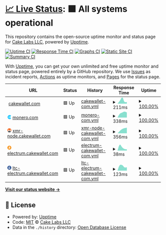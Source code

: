 # [📈 Live Status](https://cake-tech.github.io/upptime): <!--live status--> **🟩 All systems operational**

This repository contains the open-source uptime monitor and status page for [Cake Labs LLC](cakewallet.com), powered by [Upptime](https://github.com/upptime/upptime).

[![Uptime CI](https://github.com/cake-tech/upptime/workflows/Uptime%20CI/badge.svg)](https://github.com/cake-tech/upptime/actions?query=workflow%3A%22Uptime+CI%22)
[![Response Time CI](https://github.com/cake-tech/upptime/workflows/Response%20Time%20CI/badge.svg)](https://github.com/cake-tech/upptime/actions?query=workflow%3A%22Response+Time+CI%22)
[![Graphs CI](https://github.com/cake-tech/upptime/workflows/Graphs%20CI/badge.svg)](https://github.com/cake-tech/upptime/actions?query=workflow%3A%22Graphs+CI%22)
[![Static Site CI](https://github.com/cake-tech/upptime/workflows/Static%20Site%20CI/badge.svg)](https://github.com/cake-tech/upptime/actions?query=workflow%3A%22Static+Site+CI%22)
[![Summary CI](https://github.com/cake-tech/upptime/workflows/Summary%20CI/badge.svg)](https://github.com/cake-tech/upptime/actions?query=workflow%3A%22Summary+CI%22)

With [Upptime](https://upptime.js.org), you can get your own unlimited and free uptime monitor and status page, powered entirely by a GitHub repository. We use [Issues](https://github.com/cake-tech/upptime/issues) as incident reports, [Actions](https://github.com/cake-tech/upptime/actions) as uptime monitors, and [Pages](https://cake-tech.github.io/upptime) for the status page.

<!--start: status pages-->
<!-- This summary is generated by Upptime (https://github.com/upptime/upptime) -->
<!-- Do not edit this manually, your changes will be overwritten -->
<!-- prettier-ignore -->
| URL | Status | History | Response Time | Uptime |
| --- | ------ | ------- | ------------- | ------ |
| <img alt="" src="https://cakewallet.com/assets/images/logo/Cake%20Wallet%20Logo%202021_App%20Icon.png" height="13"> [cakewallet.com](https://cakewallet.com) | 🟩 Up | [cakewallet-com.yml](https://github.com/cake-tech/upptime/commits/HEAD/history/cakewallet-com.yml) | <details><summary><img alt="Response time graph" src="./graphs/cakewallet-com/response-time-week.png" height="20"> 211ms</summary><br><a href="https://cake-tech.github.io/upptime/history/cakewallet-com"><img alt="Response time 211" src="https://img.shields.io/endpoint?url=https%3A%2F%2Fraw.githubusercontent.com%2Fcake-tech%2Fupptime%2FHEAD%2Fapi%2Fcakewallet-com%2Fresponse-time.json"></a><br><a href="https://cake-tech.github.io/upptime/history/cakewallet-com"><img alt="24-hour response time 211" src="https://img.shields.io/endpoint?url=https%3A%2F%2Fraw.githubusercontent.com%2Fcake-tech%2Fupptime%2FHEAD%2Fapi%2Fcakewallet-com%2Fresponse-time-day.json"></a><br><a href="https://cake-tech.github.io/upptime/history/cakewallet-com"><img alt="7-day response time 211" src="https://img.shields.io/endpoint?url=https%3A%2F%2Fraw.githubusercontent.com%2Fcake-tech%2Fupptime%2FHEAD%2Fapi%2Fcakewallet-com%2Fresponse-time-week.json"></a><br><a href="https://cake-tech.github.io/upptime/history/cakewallet-com"><img alt="30-day response time 211" src="https://img.shields.io/endpoint?url=https%3A%2F%2Fraw.githubusercontent.com%2Fcake-tech%2Fupptime%2FHEAD%2Fapi%2Fcakewallet-com%2Fresponse-time-month.json"></a><br><a href="https://cake-tech.github.io/upptime/history/cakewallet-com"><img alt="1-year response time 211" src="https://img.shields.io/endpoint?url=https%3A%2F%2Fraw.githubusercontent.com%2Fcake-tech%2Fupptime%2FHEAD%2Fapi%2Fcakewallet-com%2Fresponse-time-year.json"></a></details> | <details><summary><a href="https://cake-tech.github.io/upptime/history/cakewallet-com">100.00%</a></summary><a href="https://cake-tech.github.io/upptime/history/cakewallet-com"><img alt="All-time uptime 100.00%" src="https://img.shields.io/endpoint?url=https%3A%2F%2Fraw.githubusercontent.com%2Fcake-tech%2Fupptime%2FHEAD%2Fapi%2Fcakewallet-com%2Fuptime.json"></a><br><a href="https://cake-tech.github.io/upptime/history/cakewallet-com"><img alt="24-hour uptime 100.00%" src="https://img.shields.io/endpoint?url=https%3A%2F%2Fraw.githubusercontent.com%2Fcake-tech%2Fupptime%2FHEAD%2Fapi%2Fcakewallet-com%2Fuptime-day.json"></a><br><a href="https://cake-tech.github.io/upptime/history/cakewallet-com"><img alt="7-day uptime 100.00%" src="https://img.shields.io/endpoint?url=https%3A%2F%2Fraw.githubusercontent.com%2Fcake-tech%2Fupptime%2FHEAD%2Fapi%2Fcakewallet-com%2Fuptime-week.json"></a><br><a href="https://cake-tech.github.io/upptime/history/cakewallet-com"><img alt="30-day uptime 100.00%" src="https://img.shields.io/endpoint?url=https%3A%2F%2Fraw.githubusercontent.com%2Fcake-tech%2Fupptime%2FHEAD%2Fapi%2Fcakewallet-com%2Fuptime-month.json"></a><br><a href="https://cake-tech.github.io/upptime/history/cakewallet-com"><img alt="1-year uptime 100.00%" src="https://img.shields.io/endpoint?url=https%3A%2F%2Fraw.githubusercontent.com%2Fcake-tech%2Fupptime%2FHEAD%2Fapi%2Fcakewallet-com%2Fuptime-year.json"></a></details>
| <img alt="" src="/assets/monerocom.png" height="13"> [monero.com](https://monero.com) | 🟩 Up | [monero-com.yml](https://github.com/cake-tech/upptime/commits/HEAD/history/monero-com.yml) | <details><summary><img alt="Response time graph" src="./graphs/monero-com/response-time-week.png" height="20"> 338ms</summary><br><a href="https://cake-tech.github.io/upptime/history/monero-com"><img alt="Response time 338" src="https://img.shields.io/endpoint?url=https%3A%2F%2Fraw.githubusercontent.com%2Fcake-tech%2Fupptime%2FHEAD%2Fapi%2Fmonero-com%2Fresponse-time.json"></a><br><a href="https://cake-tech.github.io/upptime/history/monero-com"><img alt="24-hour response time 338" src="https://img.shields.io/endpoint?url=https%3A%2F%2Fraw.githubusercontent.com%2Fcake-tech%2Fupptime%2FHEAD%2Fapi%2Fmonero-com%2Fresponse-time-day.json"></a><br><a href="https://cake-tech.github.io/upptime/history/monero-com"><img alt="7-day response time 338" src="https://img.shields.io/endpoint?url=https%3A%2F%2Fraw.githubusercontent.com%2Fcake-tech%2Fupptime%2FHEAD%2Fapi%2Fmonero-com%2Fresponse-time-week.json"></a><br><a href="https://cake-tech.github.io/upptime/history/monero-com"><img alt="30-day response time 338" src="https://img.shields.io/endpoint?url=https%3A%2F%2Fraw.githubusercontent.com%2Fcake-tech%2Fupptime%2FHEAD%2Fapi%2Fmonero-com%2Fresponse-time-month.json"></a><br><a href="https://cake-tech.github.io/upptime/history/monero-com"><img alt="1-year response time 338" src="https://img.shields.io/endpoint?url=https%3A%2F%2Fraw.githubusercontent.com%2Fcake-tech%2Fupptime%2FHEAD%2Fapi%2Fmonero-com%2Fresponse-time-year.json"></a></details> | <details><summary><a href="https://cake-tech.github.io/upptime/history/monero-com">100.00%</a></summary><a href="https://cake-tech.github.io/upptime/history/monero-com"><img alt="All-time uptime 100.00%" src="https://img.shields.io/endpoint?url=https%3A%2F%2Fraw.githubusercontent.com%2Fcake-tech%2Fupptime%2FHEAD%2Fapi%2Fmonero-com%2Fuptime.json"></a><br><a href="https://cake-tech.github.io/upptime/history/monero-com"><img alt="24-hour uptime 100.00%" src="https://img.shields.io/endpoint?url=https%3A%2F%2Fraw.githubusercontent.com%2Fcake-tech%2Fupptime%2FHEAD%2Fapi%2Fmonero-com%2Fuptime-day.json"></a><br><a href="https://cake-tech.github.io/upptime/history/monero-com"><img alt="7-day uptime 100.00%" src="https://img.shields.io/endpoint?url=https%3A%2F%2Fraw.githubusercontent.com%2Fcake-tech%2Fupptime%2FHEAD%2Fapi%2Fmonero-com%2Fuptime-week.json"></a><br><a href="https://cake-tech.github.io/upptime/history/monero-com"><img alt="30-day uptime 100.00%" src="https://img.shields.io/endpoint?url=https%3A%2F%2Fraw.githubusercontent.com%2Fcake-tech%2Fupptime%2FHEAD%2Fapi%2Fmonero-com%2Fuptime-month.json"></a><br><a href="https://cake-tech.github.io/upptime/history/monero-com"><img alt="1-year uptime 100.00%" src="https://img.shields.io/endpoint?url=https%3A%2F%2Fraw.githubusercontent.com%2Fcake-tech%2Fupptime%2FHEAD%2Fapi%2Fmonero-com%2Fuptime-year.json"></a></details>
| <img alt="" src="/assets/monero.png" height="13"> [xmr-node.cakewallet.com](xmr-node.cakewallet.com) | 🟩 Up | [xmr-node-cakewallet-com.yml](https://github.com/cake-tech/upptime/commits/HEAD/history/xmr-node-cakewallet-com.yml) | <details><summary><img alt="Response time graph" src="./graphs/xmr-node-cakewallet-com/response-time-week.png" height="20"> 356ms</summary><br><a href="https://cake-tech.github.io/upptime/history/xmr-node-cakewallet-com"><img alt="Response time 356" src="https://img.shields.io/endpoint?url=https%3A%2F%2Fraw.githubusercontent.com%2Fcake-tech%2Fupptime%2FHEAD%2Fapi%2Fxmr-node-cakewallet-com%2Fresponse-time.json"></a><br><a href="https://cake-tech.github.io/upptime/history/xmr-node-cakewallet-com"><img alt="24-hour response time 356" src="https://img.shields.io/endpoint?url=https%3A%2F%2Fraw.githubusercontent.com%2Fcake-tech%2Fupptime%2FHEAD%2Fapi%2Fxmr-node-cakewallet-com%2Fresponse-time-day.json"></a><br><a href="https://cake-tech.github.io/upptime/history/xmr-node-cakewallet-com"><img alt="7-day response time 356" src="https://img.shields.io/endpoint?url=https%3A%2F%2Fraw.githubusercontent.com%2Fcake-tech%2Fupptime%2FHEAD%2Fapi%2Fxmr-node-cakewallet-com%2Fresponse-time-week.json"></a><br><a href="https://cake-tech.github.io/upptime/history/xmr-node-cakewallet-com"><img alt="30-day response time 356" src="https://img.shields.io/endpoint?url=https%3A%2F%2Fraw.githubusercontent.com%2Fcake-tech%2Fupptime%2FHEAD%2Fapi%2Fxmr-node-cakewallet-com%2Fresponse-time-month.json"></a><br><a href="https://cake-tech.github.io/upptime/history/xmr-node-cakewallet-com"><img alt="1-year response time 356" src="https://img.shields.io/endpoint?url=https%3A%2F%2Fraw.githubusercontent.com%2Fcake-tech%2Fupptime%2FHEAD%2Fapi%2Fxmr-node-cakewallet-com%2Fresponse-time-year.json"></a></details> | <details><summary><a href="https://cake-tech.github.io/upptime/history/xmr-node-cakewallet-com">100.00%</a></summary><a href="https://cake-tech.github.io/upptime/history/xmr-node-cakewallet-com"><img alt="All-time uptime 100.00%" src="https://img.shields.io/endpoint?url=https%3A%2F%2Fraw.githubusercontent.com%2Fcake-tech%2Fupptime%2FHEAD%2Fapi%2Fxmr-node-cakewallet-com%2Fuptime.json"></a><br><a href="https://cake-tech.github.io/upptime/history/xmr-node-cakewallet-com"><img alt="24-hour uptime 100.00%" src="https://img.shields.io/endpoint?url=https%3A%2F%2Fraw.githubusercontent.com%2Fcake-tech%2Fupptime%2FHEAD%2Fapi%2Fxmr-node-cakewallet-com%2Fuptime-day.json"></a><br><a href="https://cake-tech.github.io/upptime/history/xmr-node-cakewallet-com"><img alt="7-day uptime 100.00%" src="https://img.shields.io/endpoint?url=https%3A%2F%2Fraw.githubusercontent.com%2Fcake-tech%2Fupptime%2FHEAD%2Fapi%2Fxmr-node-cakewallet-com%2Fuptime-week.json"></a><br><a href="https://cake-tech.github.io/upptime/history/xmr-node-cakewallet-com"><img alt="30-day uptime 100.00%" src="https://img.shields.io/endpoint?url=https%3A%2F%2Fraw.githubusercontent.com%2Fcake-tech%2Fupptime%2FHEAD%2Fapi%2Fxmr-node-cakewallet-com%2Fuptime-month.json"></a><br><a href="https://cake-tech.github.io/upptime/history/xmr-node-cakewallet-com"><img alt="1-year uptime 100.00%" src="https://img.shields.io/endpoint?url=https%3A%2F%2Fraw.githubusercontent.com%2Fcake-tech%2Fupptime%2FHEAD%2Fapi%2Fxmr-node-cakewallet-com%2Fuptime-year.json"></a></details>
| <img alt="" src="/assets/bitcoin.png" height="13"> [electrum.cakewallet.com](electrum.cakewallet.com) | 🟩 Up | [electrum-cakewallet-com.yml](https://github.com/cake-tech/upptime/commits/HEAD/history/electrum-cakewallet-com.yml) | <details><summary><img alt="Response time graph" src="./graphs/electrum-cakewallet-com/response-time-week.png" height="20"> 38ms</summary><br><a href="https://cake-tech.github.io/upptime/history/electrum-cakewallet-com"><img alt="Response time 38" src="https://img.shields.io/endpoint?url=https%3A%2F%2Fraw.githubusercontent.com%2Fcake-tech%2Fupptime%2FHEAD%2Fapi%2Felectrum-cakewallet-com%2Fresponse-time.json"></a><br><a href="https://cake-tech.github.io/upptime/history/electrum-cakewallet-com"><img alt="24-hour response time 38" src="https://img.shields.io/endpoint?url=https%3A%2F%2Fraw.githubusercontent.com%2Fcake-tech%2Fupptime%2FHEAD%2Fapi%2Felectrum-cakewallet-com%2Fresponse-time-day.json"></a><br><a href="https://cake-tech.github.io/upptime/history/electrum-cakewallet-com"><img alt="7-day response time 38" src="https://img.shields.io/endpoint?url=https%3A%2F%2Fraw.githubusercontent.com%2Fcake-tech%2Fupptime%2FHEAD%2Fapi%2Felectrum-cakewallet-com%2Fresponse-time-week.json"></a><br><a href="https://cake-tech.github.io/upptime/history/electrum-cakewallet-com"><img alt="30-day response time 38" src="https://img.shields.io/endpoint?url=https%3A%2F%2Fraw.githubusercontent.com%2Fcake-tech%2Fupptime%2FHEAD%2Fapi%2Felectrum-cakewallet-com%2Fresponse-time-month.json"></a><br><a href="https://cake-tech.github.io/upptime/history/electrum-cakewallet-com"><img alt="1-year response time 38" src="https://img.shields.io/endpoint?url=https%3A%2F%2Fraw.githubusercontent.com%2Fcake-tech%2Fupptime%2FHEAD%2Fapi%2Felectrum-cakewallet-com%2Fresponse-time-year.json"></a></details> | <details><summary><a href="https://cake-tech.github.io/upptime/history/electrum-cakewallet-com">100.00%</a></summary><a href="https://cake-tech.github.io/upptime/history/electrum-cakewallet-com"><img alt="All-time uptime 100.00%" src="https://img.shields.io/endpoint?url=https%3A%2F%2Fraw.githubusercontent.com%2Fcake-tech%2Fupptime%2FHEAD%2Fapi%2Felectrum-cakewallet-com%2Fuptime.json"></a><br><a href="https://cake-tech.github.io/upptime/history/electrum-cakewallet-com"><img alt="24-hour uptime 100.00%" src="https://img.shields.io/endpoint?url=https%3A%2F%2Fraw.githubusercontent.com%2Fcake-tech%2Fupptime%2FHEAD%2Fapi%2Felectrum-cakewallet-com%2Fuptime-day.json"></a><br><a href="https://cake-tech.github.io/upptime/history/electrum-cakewallet-com"><img alt="7-day uptime 100.00%" src="https://img.shields.io/endpoint?url=https%3A%2F%2Fraw.githubusercontent.com%2Fcake-tech%2Fupptime%2FHEAD%2Fapi%2Felectrum-cakewallet-com%2Fuptime-week.json"></a><br><a href="https://cake-tech.github.io/upptime/history/electrum-cakewallet-com"><img alt="30-day uptime 100.00%" src="https://img.shields.io/endpoint?url=https%3A%2F%2Fraw.githubusercontent.com%2Fcake-tech%2Fupptime%2FHEAD%2Fapi%2Felectrum-cakewallet-com%2Fuptime-month.json"></a><br><a href="https://cake-tech.github.io/upptime/history/electrum-cakewallet-com"><img alt="1-year uptime 100.00%" src="https://img.shields.io/endpoint?url=https%3A%2F%2Fraw.githubusercontent.com%2Fcake-tech%2Fupptime%2FHEAD%2Fapi%2Felectrum-cakewallet-com%2Fuptime-year.json"></a></details>
| <img alt="" src="/assets/litecoin.png" height="13"> [ltc-electrum.cakewallet.com](ltc-electrum.cakewallet.com) | 🟩 Up | [ltc-electrum-cakewallet-com.yml](https://github.com/cake-tech/upptime/commits/HEAD/history/ltc-electrum-cakewallet-com.yml) | <details><summary><img alt="Response time graph" src="./graphs/ltc-electrum-cakewallet-com/response-time-week.png" height="20"> 123ms</summary><br><a href="https://cake-tech.github.io/upptime/history/ltc-electrum-cakewallet-com"><img alt="Response time 123" src="https://img.shields.io/endpoint?url=https%3A%2F%2Fraw.githubusercontent.com%2Fcake-tech%2Fupptime%2FHEAD%2Fapi%2Fltc-electrum-cakewallet-com%2Fresponse-time.json"></a><br><a href="https://cake-tech.github.io/upptime/history/ltc-electrum-cakewallet-com"><img alt="24-hour response time 123" src="https://img.shields.io/endpoint?url=https%3A%2F%2Fraw.githubusercontent.com%2Fcake-tech%2Fupptime%2FHEAD%2Fapi%2Fltc-electrum-cakewallet-com%2Fresponse-time-day.json"></a><br><a href="https://cake-tech.github.io/upptime/history/ltc-electrum-cakewallet-com"><img alt="7-day response time 123" src="https://img.shields.io/endpoint?url=https%3A%2F%2Fraw.githubusercontent.com%2Fcake-tech%2Fupptime%2FHEAD%2Fapi%2Fltc-electrum-cakewallet-com%2Fresponse-time-week.json"></a><br><a href="https://cake-tech.github.io/upptime/history/ltc-electrum-cakewallet-com"><img alt="30-day response time 123" src="https://img.shields.io/endpoint?url=https%3A%2F%2Fraw.githubusercontent.com%2Fcake-tech%2Fupptime%2FHEAD%2Fapi%2Fltc-electrum-cakewallet-com%2Fresponse-time-month.json"></a><br><a href="https://cake-tech.github.io/upptime/history/ltc-electrum-cakewallet-com"><img alt="1-year response time 123" src="https://img.shields.io/endpoint?url=https%3A%2F%2Fraw.githubusercontent.com%2Fcake-tech%2Fupptime%2FHEAD%2Fapi%2Fltc-electrum-cakewallet-com%2Fresponse-time-year.json"></a></details> | <details><summary><a href="https://cake-tech.github.io/upptime/history/ltc-electrum-cakewallet-com">100.00%</a></summary><a href="https://cake-tech.github.io/upptime/history/ltc-electrum-cakewallet-com"><img alt="All-time uptime 100.00%" src="https://img.shields.io/endpoint?url=https%3A%2F%2Fraw.githubusercontent.com%2Fcake-tech%2Fupptime%2FHEAD%2Fapi%2Fltc-electrum-cakewallet-com%2Fuptime.json"></a><br><a href="https://cake-tech.github.io/upptime/history/ltc-electrum-cakewallet-com"><img alt="24-hour uptime 100.00%" src="https://img.shields.io/endpoint?url=https%3A%2F%2Fraw.githubusercontent.com%2Fcake-tech%2Fupptime%2FHEAD%2Fapi%2Fltc-electrum-cakewallet-com%2Fuptime-day.json"></a><br><a href="https://cake-tech.github.io/upptime/history/ltc-electrum-cakewallet-com"><img alt="7-day uptime 100.00%" src="https://img.shields.io/endpoint?url=https%3A%2F%2Fraw.githubusercontent.com%2Fcake-tech%2Fupptime%2FHEAD%2Fapi%2Fltc-electrum-cakewallet-com%2Fuptime-week.json"></a><br><a href="https://cake-tech.github.io/upptime/history/ltc-electrum-cakewallet-com"><img alt="30-day uptime 100.00%" src="https://img.shields.io/endpoint?url=https%3A%2F%2Fraw.githubusercontent.com%2Fcake-tech%2Fupptime%2FHEAD%2Fapi%2Fltc-electrum-cakewallet-com%2Fuptime-month.json"></a><br><a href="https://cake-tech.github.io/upptime/history/ltc-electrum-cakewallet-com"><img alt="1-year uptime 100.00%" src="https://img.shields.io/endpoint?url=https%3A%2F%2Fraw.githubusercontent.com%2Fcake-tech%2Fupptime%2FHEAD%2Fapi%2Fltc-electrum-cakewallet-com%2Fuptime-year.json"></a></details>

<!--end: status pages-->

[**Visit our status website →**](https://cake-tech.github.io/upptime)

## 📄 License

- Powered by: [Upptime](https://github.com/upptime/upptime)
- Code: [MIT](./LICENSE) © [Cake Labs LLC](cakewallet.com)
- Data in the `./history` directory: [Open Database License](https://opendatacommons.org/licenses/odbl/1-0/)
